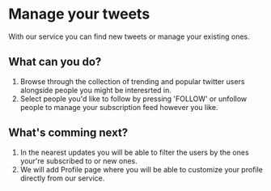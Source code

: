 # Manage your tweets

With our service you can find new tweets or manage your existing ones.

## What can you do?

1. Browse through the collection of trending and popular twitter users alongside
   people you might be interesrted in.
2. Select people you'd like to follow by pressing 'FOLLOW' or unfollow people to
   manage your subscription feed however you like.

## What's comming next?

1. In the nearest updates you will be able to filter the users by the ones
   your're subscribed to or new ones.
2. We will add Profile page where you will be able to customize your profile
   directly from our service.
